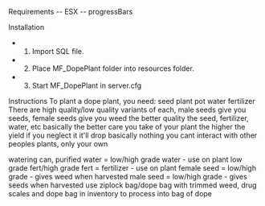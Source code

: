 Requirements
-- ESX
-- progressBars

Installation
- 1. Import SQL file.
- 2. Place MF_DopePlant folder into resources folder.
- 3. Start MF_DopePlant in server.cfg

Instructions
To plant a dope plant, you need:
seed
plant pot
water
fertilizer
There are high quality/low quality variants of each,
male seeds give you seeds, female seeds give you weed
the better quality the seed, fertilizer, water, etc
basically the better care you take of your plant
the higher the yield
if you neglect it it'll drop basically nothing
you cant interact with other peoples plants, only your own

watering can, purified water = low/high grade water - use on plant
low grade fert/high grade fert = fertilizer - use on plant
female seed = low/high grade - gives weed when harvested
male seed = low/high grade - gives seeds when harvested
use ziplock bag/dope bag with trimmed weed, drug scales and dope bag in inventory to process into bag of dope